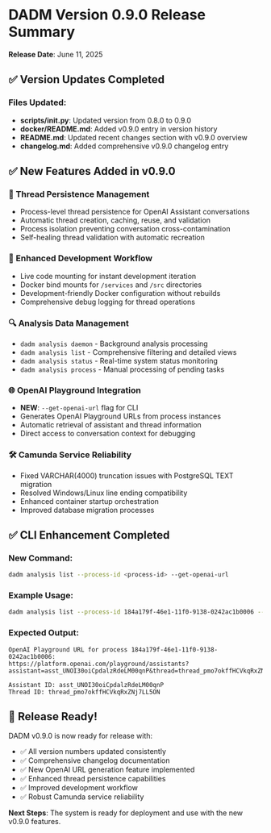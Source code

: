 # DADM Version 0.9.0 Release Summary

**Release Date**: June 11, 2025

## ✅ Version Updates Completed

### Files Updated:
- **scripts/__init__.py**: Updated version from 0.8.0 to 0.9.0
- **docker/README.md**: Added v0.9.0 entry in version history
- **README.md**: Updated recent changes section with v0.9.0 overview
- **changelog.md**: Added comprehensive v0.9.0 changelog entry

## ✅ New Features Added in v0.9.0

### 🧵 Thread Persistence Management
- Process-level thread persistence for OpenAI Assistant conversations
- Automatic thread creation, caching, reuse, and validation
- Process isolation preventing conversation cross-contamination
- Self-healing thread validation with automatic recreation

### 🚀 Enhanced Development Workflow
- Live code mounting for instant development iteration
- Docker bind mounts for `/services` and `/src` directories
- Development-friendly Docker configuration without rebuilds
- Comprehensive debug logging for thread operations

### 🔍 Analysis Data Management
- `dadm analysis daemon` - Background analysis processing
- `dadm analysis list` - Comprehensive filtering and detailed views
- `dadm analysis status` - Real-time system status monitoring
- `dadm analysis process` - Manual processing of pending tasks

### 🌐 OpenAI Playground Integration
- **NEW**: `--get-openai-url` flag for CLI
- Generates OpenAI Playground URLs from process instances
- Automatic retrieval of assistant and thread information
- Direct access to conversation context for debugging

### 🛠️ Camunda Service Reliability
- Fixed VARCHAR(4000) truncation issues with PostgreSQL TEXT migration
- Resolved Windows/Linux line ending compatibility
- Enhanced container startup orchestration
- Improved database migration processes

## ✅ CLI Enhancement Completed

### New Command:
```bash
dadm analysis list --process-id <process-id> --get-openai-url
```

### Example Usage:
```bash
dadm analysis list --process-id 184a179f-46e1-11f0-9138-0242ac1b0006 --get-openai-url
```

### Expected Output:
```
OpenAI Playground URL for process 184a179f-46e1-11f0-9138-0242ac1b0006:
https://platform.openai.com/playground/assistants?assistant=asst_UNOI30oiCpdalzRdeLM00qnP&thread=thread_pmo7okffHCVkqRxZNj7LL5ON

Assistant ID: asst_UNOI30oiCpdalzRdeLM00qnP
Thread ID: thread_pmo7okffHCVkqRxZNj7LL5ON
```

## 🎉 Release Ready!

DADM v0.9.0 is now ready for release with:
- ✅ All version numbers updated consistently
- ✅ Comprehensive changelog documentation
- ✅ New OpenAI URL generation feature implemented
- ✅ Enhanced thread persistence capabilities
- ✅ Improved development workflow
- ✅ Robust Camunda service reliability

**Next Steps**: The system is ready for deployment and use with the new v0.9.0 features.
